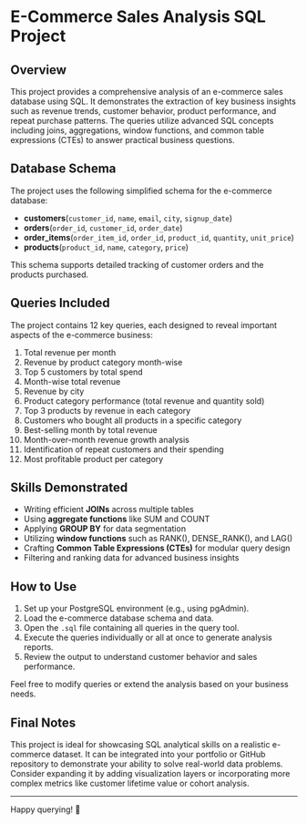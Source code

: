 # E-Commerce Sales Analysis SQL Project

## Overview
This project provides a comprehensive analysis of an e-commerce sales database using SQL. It demonstrates the extraction of key business insights such as revenue trends, customer behavior, product performance, and repeat purchase patterns. The queries utilize advanced SQL concepts including joins, aggregations, window functions, and common table expressions (CTEs) to answer practical business questions.

## Database Schema
The project uses the following simplified schema for the e-commerce database:

- **customers**(`customer_id`, `name`, `email`, `city`, `signup_date`)  
- **orders**(`order_id`, `customer_id`, `order_date`)  
- **order_items**(`order_item_id`, `order_id`, `product_id`, `quantity`, `unit_price`)  
- **products**(`product_id`, `name`, `category`, `price`)  

This schema supports detailed tracking of customer orders and the products purchased.

## Queries Included
The project contains 12 key queries, each designed to reveal important aspects of the e-commerce business:

1. Total revenue per month  
2. Revenue by product category month-wise  
3. Top 5 customers by total spend  
4. Month-wise total revenue  
5. Revenue by city  
6. Product category performance (total revenue and quantity sold)  
7. Top 3 products by revenue in each category  
8. Customers who bought all products in a specific category  
9. Best-selling month by total revenue  
10. Month-over-month revenue growth analysis  
11. Identification of repeat customers and their spending  
12. Most profitable product per category  

## Skills Demonstrated
- Writing efficient **JOINs** across multiple tables  
- Using **aggregate functions** like SUM and COUNT  
- Applying **GROUP BY** for data segmentation  
- Utilizing **window functions** such as RANK(), DENSE_RANK(), and LAG()  
- Crafting **Common Table Expressions (CTEs)** for modular query design  
- Filtering and ranking data for advanced business insights  

## How to Use
1. Set up your PostgreSQL environment (e.g., using pgAdmin).  
2. Load the e-commerce database schema and data.  
3. Open the `.sql` file containing all queries in the query tool.  
4. Execute the queries individually or all at once to generate analysis reports.  
5. Review the output to understand customer behavior and sales performance.  

Feel free to modify queries or extend the analysis based on your business needs.

## Final Notes
This project is ideal for showcasing SQL analytical skills on a realistic e-commerce dataset. It can be integrated into your portfolio or GitHub repository to demonstrate your ability to solve real-world data problems. Consider expanding it by adding visualization layers or incorporating more complex metrics like customer lifetime value or cohort analysis.

---

Happy querying! 🚀
